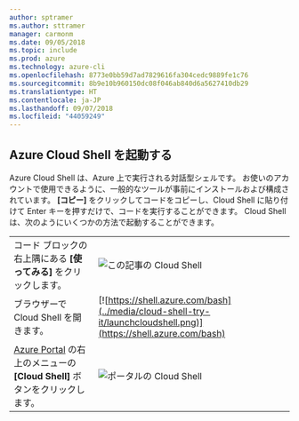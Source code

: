 ```yaml
---
author: sptramer
ms.author: sttramer
manager: carmonm
ms.date: 09/05/2018
ms.topic: include
ms.prod: azure
ms.technology: azure-cli
ms.openlocfilehash: 8773e0bb59d7ad7829616fa304cedc9889fe1c76
ms.sourcegitcommit: 8b9e10b960150dc08f046ab840d6a5627410db29
ms.translationtype: HT
ms.contentlocale: ja-JP
ms.lasthandoff: 09/07/2018
ms.locfileid: "44059249"
---
```

## <a name="launch-azure-cloud-shell"></a>Azure Cloud Shell を起動する

Azure Cloud Shell は、Azure 上で実行される対話型シェルです。 お使いのアカウントで使用できるように、一般的なツールが事前にインストールおよび構成されています。 **[コピー]** をクリックしてコードをコピーし、Cloud Shell に貼り付けて Enter キーを押すだけで、コードを実行することができます。  Cloud Shell は、次のようにいくつかの方法で起動することができます。

|   | |
|-----------------------------------------------|---|
| コード ブロックの右上隅にある **[使ってみる]** をクリックします。 | ![この記事の Cloud Shell](../media/cloud-shell-try-it/cli-try-it.png) |
| ブラウザーで Cloud Shell を開きます。 | [![https://shell.azure.com/bash](../media/cloud-shell-try-it/launchcloudshell.png)](https://shell.azure.com/bash) |
| [Azure Portal](https://portal.azure.com) の右上のメニューの **[Cloud Shell]** ボタンをクリックします。 | ![ポータルの Cloud Shell](../media/cloud-shell-try-it/cloud-shell-menu.png) |
